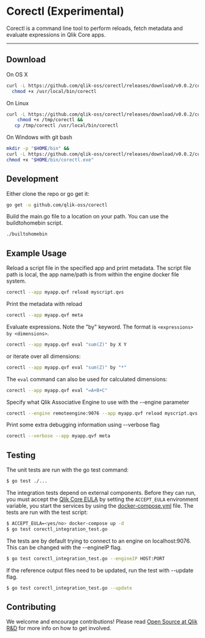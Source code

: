 # Corectl (Experimental)
Corectl is a command line tool to perform reloads, fetch metadata and evaluate expressions in Qlik Core apps.


---

## Download

On OS X

```bash
curl -L https://github.com/qlik-oss/corectl/releases/download/v0.0.2/corectl-Darwin-x86_64 >/usr/local/bin/corectl &&
  chmod +x /usr/local/bin/corectl
```

On Linux

```bash
curl -L https://github.com/qlik-oss/corectl/releases/download/v0.0.2/corectl-Linux-x86_64 >/tmp/corectl &&
    chmod +x /tmp/corectl &&
   cp /tmp/corectl /usr/local/bin/corectl
```

On Windows with git bash

```bash
mkdir -p "$HOME/bin" &&
curl -L https://github.com/qlik-oss/corectl/releases/download/v0.0.2/corectl-Windows-x86_64.exe > "$HOME/bin/corectl.exe" &&
chmod +x "$HOME/bin/corectl.exe"
```

## Development

Either clone the repo or go get it:
```bash
go get -u github.com/qlik-oss/corectl
```

Build the main.go file to a location on your path. You can use the buildtohomebin script.
```bash
./builtohomebin
```

## Example Usage
Reload a script file in the specified app and print metadata. The script file path is local, the app name/path is from within the engine docker file system.
```bash
corectl --app myapp.qvf reload myscript.qvs
```

Print the metadata with reload
```bash
corectl --app myapp.qvf meta
```

Evaluate expressions. Note the "by" keyword. The format is `<expressions> by <dimensions>`.

```bash
corectl --app myapp.qvf eval "sum(Z)" by X Y
```

or iterate over all dimensions:

```bash
corectl --app myapp.qvf eval "sum(Z)" by "*"
```

The `eval` command can also be used for calculated dimensions:

```bash
corectl --app myapp.qvf eval "=A+B+C"
```

Specify what Qlik Associative Engine to use with the --engine parameter
```bash
corectl --engine remoteengine:9076 --app myapp.qvf reload myscript.qvs
```

Print some extra debugging information using --verbose flag
```bash
corectl --verbose --app myapp.qvf meta
```

## Testing

The unit tests are run with the go test command:

```sh
$ go test ./...
```

The integration tests depend on external components. Before they can run, you must accept the [Qlik Core EULA](https://qlikcore.com/beta/) 
by setting the `ACCEPT_EULA` environment variable, you start the services by using the [docker-compose.yml](./docker-compose.yml) file.
The tests are run with the test script:


```sh
$ ACCEPT_EULA=<yes/no> docker-compose up -d
$ go test corectl_integration_test.go
```

The tests are by default trying to connect to an engine on localhost:9076. This can be changed with the --engineIP flag.

```sh
$ go test corectl_integration_test.go --engineIP HOST:PORT
```

If the reference output files need to be updated, run the test with --update flag.

```sh
$ go test corectl_integration_test.go --update
```

## Contributing
We welcome and encourage contributions! Please read [Open Source at Qlik R&D](https://github.com/qlik-oss/open-source)
for more info on how to get involved.

